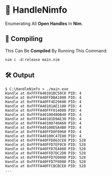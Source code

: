 
# 🔧 HandleNimfo
Enumerating All **Open Handles** In **Nim**. 
 
## 📲 Compiling
This Can Be **Compiled** By Running This Command:
```
nim c -d:release main.nim
```
## 🛠️ Output
```
$ C:\HandleNimfo > ./main.exe
Handle at 0xFFFFA40101BC50C0 PID: 4
Handle at 0xFFFFA40FFDBA1080 PID: 4
Handle at 0xFFFFA40FF4D29600 PID: 4
Handle at 0xFFFFA40101AE1180 PID: 4
Handle at 0xFFFFA40FFF014080 PID: 4
Handle at 0xFFFFA40100480B40 PID: 4
Handle at 0xFFFFA40101D9AE30 PID: 4
Handle at 0xFFFFA40100740A60 PID: 4
Handle at 0xFFFFA40100D5A4B0 PID: 4
Handle at 0xFFFFA40FFD8F0960 PID: 4
Handle at 0xFFFFA40100C47E80 PID: 4
Handle at 0xFFFFA40FFD863CE0 PID: 528
Handle at 0xFFFFA40FFD7EF0C0 PID: 528
Handle at 0xFFFFA40FFD7EA080 PID: 528
Handle at 0xFFFFA40FFD7DC2D0 PID: 528
Handle at 0xFFFFA40FFD7E0080 PID: 528
Handle at 0xFFFFA40FFD7F8080 PID: 528
Handle at 0xFFFFA40FFCBCBCE0 PID: 528
...
```
